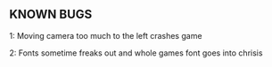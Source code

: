 ## KNOWN BUGS

1:
Moving camera too much to the left crashes game

2:
Fonts sometime freaks out and whole games font goes into chrisis
